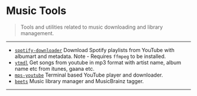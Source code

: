 # Music Tools

> Tools and utilities related to music downloading and library management.

---

* [`spotify-downloader`](https://github.com/ritiek/spotify-downloader) Download Spotify playlists from YouTube with albumart and metadata. Note - Requires `ffmpeg` to be installed.
* [`ytmdl`](https://github.com/deepjyoti30/ytmdl) Get songs from youtube in mp3 format with artist name, album name etc from itunes, gaana etc.
* [`mps-youtube`](https://github.com/mps-youtube/mps-youtube) Terminal based YouTube player and downloader.
* [`beets`](https://github.com/beetbox/beets) Music library manager and MusicBrainz tagger.

---
